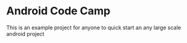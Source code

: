 # Android Code Camp
This is an example project for anyone to quick start an any large scale android project

